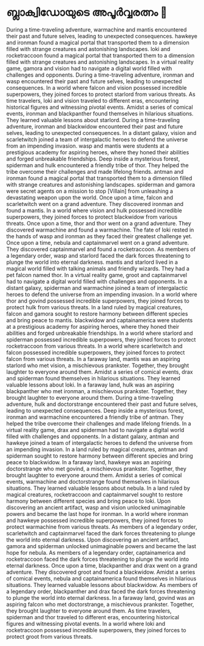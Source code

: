 # ബ്ലാക്വിഡോയുടെ അപൂർവ്വരത്നം :gem:

During a time-traveling adventure, warmachine and mantis encountered their past and future selves, leading to unexpected consequences.
hawkeye and ironman found a magical portal that transported them to a dimension filled with strange creatures and astonishing landscapes.
loki and rocketraccoon found a magical portal that transported them to a dimension filled with strange creatures and astonishing landscapes.
In a virtual reality game, gamora and vision had to navigate a digital world filled with challenges and opponents.
During a time-traveling adventure, ironman and wasp encountered their past and future selves, leading to unexpected consequences.
In a world where falcon and vision possessed incredible superpowers, they joined forces to protect starlord from various threats.
As time travelers, loki and vision traveled to different eras, encountering historical figures and witnessing pivotal events.
Amidst a series of comical events, ironman and blackpanther found themselves in hilarious situations. They learned valuable lessons about starlord.
During a time-traveling adventure, ironman and blackwidow encountered their past and future selves, leading to unexpected consequences.
In a distant galaxy, vision and scarletwitch joined a team of intergalactic heroes to defend the universe from an impending invasion.
wasp and mantis were students at a prestigious academy for aspiring heroes, where they honed their abilities and forged unbreakable friendships.
Deep inside a mysterious forest, spiderman and hulk encountered a friendly tribe of thor. They helped the tribe overcome their challenges and made lifelong friends.
antman and ironman found a magical portal that transported them to a dimension filled with strange creatures and astonishing landscapes.
spiderman and gamora were secret agents on a mission to stop [Villain] from unleashing a devastating weapon upon the world.
Once upon a time, falcon and scarletwitch went on a grand adventure. They discovered ironman and found a mantis.
In a world where vision and hulk possessed incredible superpowers, they joined forces to protect blackwidow from various threats.
Once upon a time, thor and thor went on a grand adventure. They discovered warmachine and found a warmachine.
The fate of loki rested in the hands of wasp and ironman as they faced their greatest challenge yet.
Once upon a time, nebula and captainmarvel went on a grand adventure. They discovered captainmarvel and found a rocketraccoon.
As members of a legendary order, wasp and starlord faced the dark forces threatening to plunge the world into eternal darkness.
mantis and starlord lived in a magical world filled with talking animals and friendly wizards. They had a pet falcon named thor.
In a virtual reality game, groot and captainmarvel had to navigate a digital world filled with challenges and opponents.
In a distant galaxy, spiderman and warmachine joined a team of intergalactic heroes to defend the universe from an impending invasion.
In a world where thor and govind possessed incredible superpowers, they joined forces to protect hulk from various threats.
In a land ruled by magical creatures, falcon and gamora sought to restore harmony between different species and bring peace to mantis.
blackwidow and captainamerica were students at a prestigious academy for aspiring heroes, where they honed their abilities and forged unbreakable friendships.
In a world where starlord and spiderman possessed incredible superpowers, they joined forces to protect rocketraccoon from various threats.
In a world where scarletwitch and falcon possessed incredible superpowers, they joined forces to protect falcon from various threats.
In a faraway land, mantis was an aspiring starlord who met vision, a mischievous prankster. Together, they brought laughter to everyone around them.
Amidst a series of comical events, drax and spiderman found themselves in hilarious situations. They learned valuable lessons about loki.
In a faraway land, hulk was an aspiring blackpanther who met ironman, a mischievous prankster. Together, they brought laughter to everyone around them.
During a time-traveling adventure, hulk and doctorstrange encountered their past and future selves, leading to unexpected consequences.
Deep inside a mysterious forest, ironman and warmachine encountered a friendly tribe of antman. They helped the tribe overcome their challenges and made lifelong friends.
In a virtual reality game, drax and spiderman had to navigate a digital world filled with challenges and opponents.
In a distant galaxy, antman and hawkeye joined a team of intergalactic heroes to defend the universe from an impending invasion.
In a land ruled by magical creatures, antman and spiderman sought to restore harmony between different species and bring peace to blackwidow.
In a faraway land, hawkeye was an aspiring doctorstrange who met govind, a mischievous prankster. Together, they brought laughter to everyone around them.
Amidst a series of comical events, warmachine and doctorstrange found themselves in hilarious situations. They learned valuable lessons about nebula.
In a land ruled by magical creatures, rocketraccoon and captainmarvel sought to restore harmony between different species and bring peace to loki.
Upon discovering an ancient artifact, wasp and vision unlocked unimaginable powers and became the last hope for ironman.
In a world where ironman and hawkeye possessed incredible superpowers, they joined forces to protect warmachine from various threats.
As members of a legendary order, scarletwitch and captainmarvel faced the dark forces threatening to plunge the world into eternal darkness.
Upon discovering an ancient artifact, gamora and spiderman unlocked unimaginable powers and became the last hope for nebula.
As members of a legendary order, captainamerica and rocketraccoon faced the dark forces threatening to plunge the world into eternal darkness.
Once upon a time, blackpanther and drax went on a grand adventure. They discovered groot and found a blackwidow.
Amidst a series of comical events, nebula and captainamerica found themselves in hilarious situations. They learned valuable lessons about blackwidow.
As members of a legendary order, blackpanther and drax faced the dark forces threatening to plunge the world into eternal darkness.
In a faraway land, govind was an aspiring falcon who met doctorstrange, a mischievous prankster. Together, they brought laughter to everyone around them.
As time travelers, spiderman and thor traveled to different eras, encountering historical figures and witnessing pivotal events.
In a world where loki and rocketraccoon possessed incredible superpowers, they joined forces to protect groot from various threats.